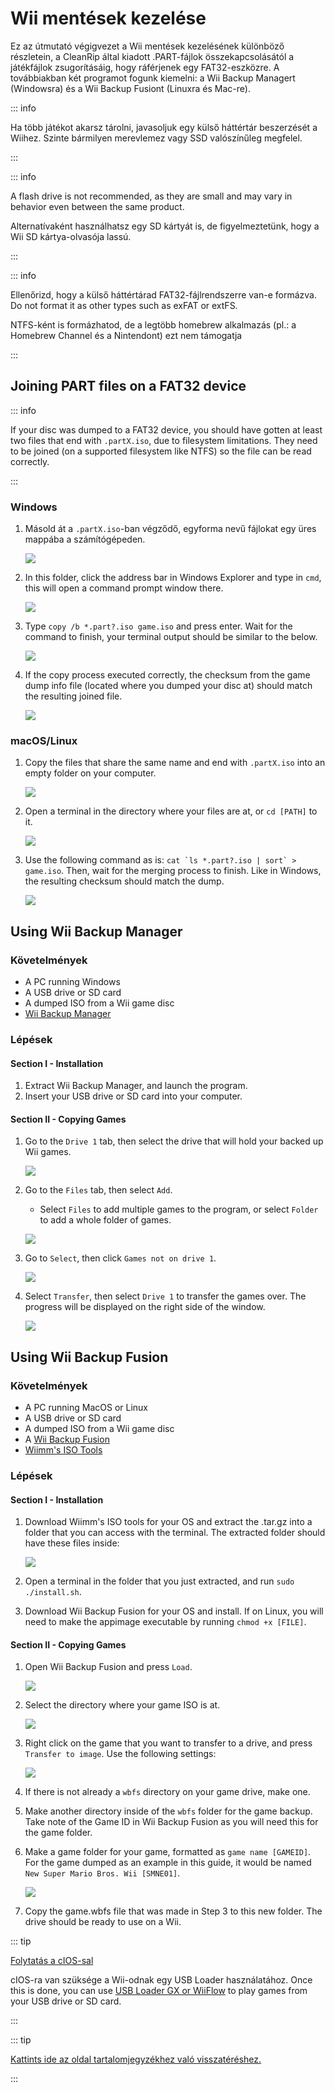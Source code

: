 # Wii mentések kezelése

Ez az útmutató végigvezet a Wii mentések kezelésének különböző részletein, a CleanRip által kiadott .PART-fájlok összekapcsolásától a játékfájlok zsugorításáig, hogy ráférjenek egy FAT32-eszközre. A továbbiakban két programot fogunk kiemelni: a Wii Backup Managert (Windowsra) és a Wii Backup Fusiont (Linuxra és Mac-re).

::: info

Ha több játékot akarsz tárolni, javasoljuk egy külső háttértár beszerzését a Wiihez. Szinte bármilyen merevlemez vagy SSD valószínűleg megfelel.

:::

::: info

A flash drive is not recommended, as they are small and may vary in behavior even between the same product.

Alternatívaként használhatsz egy SD kártyát is, de figyelmeztetünk, hogy a Wii SD kártya-olvasója lassú.

:::

::: info

Ellenőrizd, hogy a külső háttértárad FAT32-fájlrendszerre van-e formázva. Do not format it as other types such as exFAT or extFS.

NTFS-ként is formázhatod, de a legtöbb homebrew alkalmazás (pl.: a Homebrew Channel és a Nintendont) ezt nem támogatja

:::

## Joining PART files on a FAT32 device

::: info

If your disc was dumped to a FAT32 device, you should have gotten at least two files that end with `.partX.iso`, due to filesystem limitations. They need to be joined (on a supported filesystem like NTFS) so the file can be read correctly.

:::

### Windows

1. Másold át a `.partX.iso`-ban végződő, egyforma nevű fájlokat egy üres mappába a számítógépeden.

    ![](/images/desktop-apps/WBM/dumpedpartfiles.png)

2. In this folder, click the address bar in Windows Explorer and type in `cmd`, this will open a command prompt window there.

    ![](/images/desktop-apps/WBM/opencmd.png)

3. Type `copy /b *.part?.iso game.iso` and press enter. Wait for the command to finish, your terminal output should be similar to the below.

    ![](/images/desktop-apps/WBM/joinpartfiles.png)

4. If the copy process executed correctly, the checksum from the game dump info file (located where you dumped your disc at) should match the resulting joined file.

    ![](/images/desktop-apps/WBM/filemd5.png)

### macOS/Linux

1. Copy the files that share the same name and end with `.partX.iso` into an empty folder on your computer.

    ![](/images/desktop-apps/WBM/dumpedpartfileslinux.png)

2. Open a terminal in the directory where your files are at, or `cd [PATH]` to it.

    ![](/images/desktop-apps/WBM/openterminallinux.png)

3. Use the following command as is: ``cat `ls *.part?.iso | sort` > game.iso``. Then, wait for the merging process to finish. Like in Windows, the resulting checksum should match the dump.

    ![](/images/desktop-apps/WBM/mergesuccesslinux.png)

## Using Wii Backup Manager

### Követelmények

- A PC running Windows
- A USB drive or SD card
- A dumped ISO from a Wii game disc
- [Wii Backup Manager](https://static.wiidatabase.de/Wii-Backup-Manager.zip)

### Lépések

#### Section I - Installation

1. Extract Wii Backup Manager, and launch the program.
2. Insert your USB drive or SD card into your computer.

#### Section II - Copying Games

1. Go to the `Drive 1` tab, then select the drive that will hold your backed up Wii games.

    ![](/images/desktop-apps/WBM/select_drive.png)

2. Go to the `Files` tab, then select `Add`.

    - Select `Files` to add multiple games to the program, or select `Folder` to add a whole folder of games.

    ![](/images/desktop-apps/WBM/select_games.png)

3. Go to `Select`, then click `Games not on drive 1`.

    ![](/images/desktop-apps/WBM/select_games2.png)

4. Select `Transfer`, then select `Drive 1` to transfer the games over. The progress will be displayed on the right side of the window.

    ![](/images/desktop-apps/WBM/transfer_todrive.png)

## Using Wii Backup Fusion

### Követelmények

- A PC running MacOS or Linux
- A USB drive or SD card
- A dumped ISO from a Wii game disc
- A [Wii Backup Fusion](https://github.com/larsenv/Wii-Backup-Fusion/releases)
- [Wiimm's ISO Tools](https://wit.wiimm.de/download.html)

### Lépések

#### Section I - Installation

1. Download Wiimm's ISO tools for your OS and extract the .tar.gz into a folder that you can access with the terminal. The extracted folder should have these files inside:

    ![](/images/desktop-apps/WBM/witinstallfolder.png)

2. Open a terminal in the folder that you just extracted, and run `sudo ./install.sh`.

3. Download Wii Backup Fusion for your OS and install. If on Linux, you will need to make the appimage executable by running `chmod +x [FILE]`.

#### Section II - Copying Games

1. Open Wii Backup Fusion and press `Load`.

    ![](/images/desktop-apps/WBM/loadwbf.png)

2. Select the directory where your game ISO is at.

    ![](/images/desktop-apps/WBM/opendirectorywbf.png)

3. Right click on the game that you want to transfer to a drive, and press `Transfer to image`. Use the following settings:

    ![](/images/desktop-apps/WBM/settingswbf.png)

4. If there is not already a `wbfs` directory on your game drive, make one.

5. Make another directory inside of the `wbfs` folder for the game backup. Take note of the Game ID in Wii Backup Fusion as you will need this for the game folder.

6. Make a game folder for your game, formatted as `game name [GAMEID]`. For the game dumped as an example in this guide, it would be named `New Super Mario Bros. Wii [SMNE01]`.

    ![](/images/desktop-apps/WBM/wbfsname.png)

7. Copy the game.wbfs file that was made in Step 3 to this new folder. The drive should be ready to use on a Wii.

::: tip

[Folytatás a cIOS-sal](cios)

cIOS-ra van szüksége a Wii-odnak egy USB Loader használatához. Once this is done, you can use [USB Loader GX or WiiFlow](wii-loaders) to play games from your USB drive or SD card.

:::

::: tip

[Kattints ide az oldal tartalomjegyzékhez való visszatéréshez.](site-navigation)

:::
